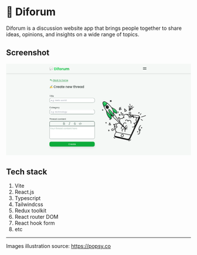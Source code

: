 # 💬 Diforum
Diforum is a discussion website app that brings people together to share ideas, opinions, and insights on a wide range of topics.

## Screenshot
![website screenshot](public/app-screenshot/diforum.png)

## Tech stack
1. Vite
2. React.js
3. Typescript
4. Tailwindcss
5. Redux toolkit
6. React router DOM
7. React hook form
8. etc

---
Images illustration source: https://popsy.co
